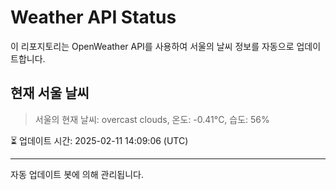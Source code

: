 
# Weather API Status

이 리포지토리는 OpenWeather API를 사용하여 서울의 날씨 정보를 자동으로 업데이트합니다.

## 현재 서울 날씨
> 서울의 현재 날씨: overcast clouds, 온도: -0.41°C, 습도: 56%

⏳ 업데이트 시간: 2025-02-11 14:09:06 (UTC)

---
자동 업데이트 봇에 의해 관리됩니다.

